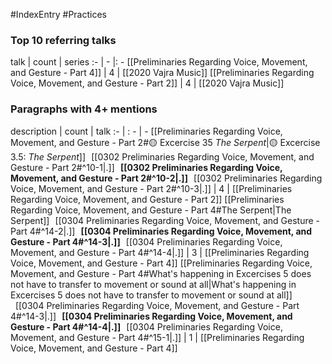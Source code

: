 #IndexEntry #Practices

### Top 10 referring talks
talk | count | series
:- | - |: -
[[Preliminaries Regarding Voice, Movement, and Gesture - Part 4]] | 4 | [[2020 Vajra Music]]
[[Preliminaries Regarding Voice, Movement, and Gesture - Part 2]] | 4 | [[2020 Vajra Music]]

### Paragraphs with 4+ mentions
description | count | talk
:- | : - | -
[[Preliminaries Regarding Voice, Movement, and Gesture - Part 2#🟡 Excercise 35 _The Serpent_\|🟡 Excercise 3.5: _The Serpent_]] &nbsp;&nbsp;[[0302 Preliminaries Regarding Voice, Movement, and Gesture - Part 2#^10-1\|.]] &nbsp; **[[0302 Preliminaries Regarding Voice, Movement, and Gesture - Part 2#^10-2\|.]]** &nbsp; [[0302 Preliminaries Regarding Voice, Movement, and Gesture - Part 2#^10-3\|.]] | 4 | [[Preliminaries Regarding Voice, Movement, and Gesture - Part 2]]
[[Preliminaries Regarding Voice, Movement, and Gesture - Part 4#The Serpent\|The Serpent]] &nbsp;&nbsp;[[0304 Preliminaries Regarding Voice, Movement, and Gesture - Part 4#^14-2\|.]] &nbsp; **[[0304 Preliminaries Regarding Voice, Movement, and Gesture - Part 4#^14-3\|.]]** &nbsp; [[0304 Preliminaries Regarding Voice, Movement, and Gesture - Part 4#^14-4\|.]] | 3 | [[Preliminaries Regarding Voice, Movement, and Gesture - Part 4]]
[[Preliminaries Regarding Voice, Movement, and Gesture - Part 4#What's happening in Excercises 5 does not have to transfer to movement or sound at all\|What's happening in Excercises 5 does not have to transfer to movement or sound at all]] &nbsp;&nbsp;[[0304 Preliminaries Regarding Voice, Movement, and Gesture - Part 4#^14-3\|.]] &nbsp; **[[0304 Preliminaries Regarding Voice, Movement, and Gesture - Part 4#^14-4\|.]]** &nbsp; [[0304 Preliminaries Regarding Voice, Movement, and Gesture - Part 4#^15-1\|.]] | 1 | [[Preliminaries Regarding Voice, Movement, and Gesture - Part 4]]

